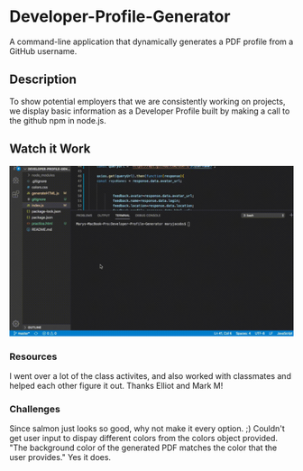 # Developer-Profile-Generator
A command-line application that dynamically generates a PDF profile from a GitHub username.

## Description
To show potential employers that we are consistently working on projects, we display basic information as a Developer Profile built by making a call to the github npm in node.js. 

## Watch it Work
![Generator Demo](https://github.com/TheMaryJacobs/Developer-Profile-Generator/blob/master/assets/LookItWorks.gif)


### Resources
I went over a lot of the class activites, and also worked with classmates and helped each other figure it out. Thanks Elliot and Mark M! 

### Challenges
Since salmon just looks so good, why not make it every option. ;)
Couldn't get user input to dispay different colors from the colors object provided. 
"The background color of the generated PDF matches the color that the user provides." Yes it does. 
